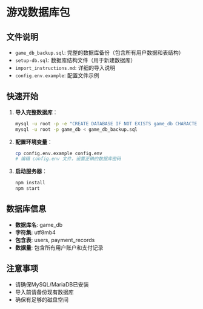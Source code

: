 # 游戏数据库包

## 文件说明

- `game_db_backup.sql`: 完整的数据库备份（包含所有用户数据和表结构）
- `setup-db.sql`: 数据库结构文件（用于新建数据库）
- `import_instructions.md`: 详细的导入说明
- `config.env.example`: 配置文件示例

## 快速开始

1. **导入完整数据库**：
   ```bash
   mysql -u root -p -e "CREATE DATABASE IF NOT EXISTS game_db CHARACTER SET utf8mb4 COLLATE utf8mb4_unicode_ci;"
   mysql -u root -p game_db < game_db_backup.sql
   ```

2. **配置环境变量**：
   ```bash
   cp config.env.example config.env
   # 编辑 config.env 文件，设置正确的数据库密码
   ```

3. **启动服务器**：
   ```bash
   npm install
   npm start
   ```

## 数据库信息

- **数据库名**: game_db
- **字符集**: utf8mb4
- **包含表**: users, payment_records
- **数据量**: 包含所有用户账户和支付记录

## 注意事项

- 请确保MySQL/MariaDB已安装
- 导入前请备份现有数据库
- 确保有足够的磁盘空间 